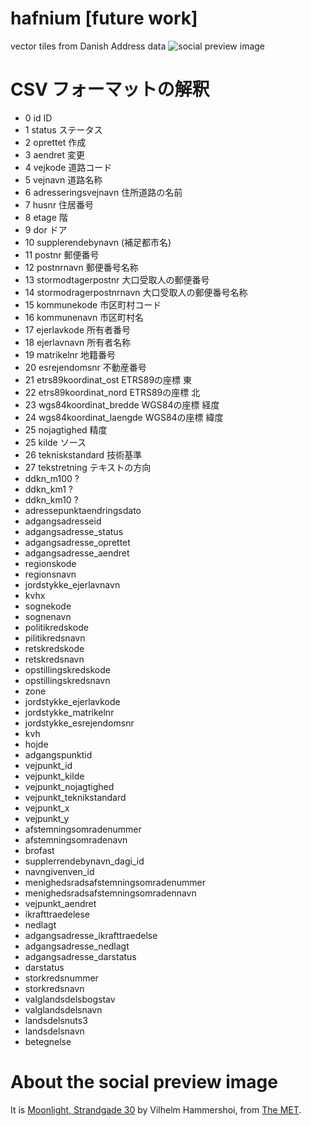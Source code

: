 # hafnium [future work]
vector tiles from Danish Address data
![social preview image](https://repository-images.githubusercontent.com/441836222/2a807d1e-cde0-4159-96b4-bd47757a0eca)

# CSV フォーマットの解釈
- 0 id ID
- 1 status ステータス
- 2 oprettet 作成
- 3 aendret 変更
- 4 vejkode 道路コード
- 5 vejnavn 道路名称
- 6 adresseringsvejnavn 住所道路の名前
- 7 husnr 住居番号
- 8 etage 階
- 9 dor ドア
- 10 supplerendebynavn (補足都市名)
- 11 postnr 郵便番号
- 12 postnrnavn 郵便番号名称
- 13 stormodtagerpostnr 大口受取人の郵便番号
- 14 stormodragerpostnrnavn 大口受取人の郵便番号名称
- 15 kommunekode 市区町村コード
- 16 kommunenavn 市区町村名
- 17 ejerlavkode 所有者番号
- 18 ejerlavnavn 所有者名称
- 19 matrikelnr 地籍番号
- 20 esrejendomsnr 不動産番号
- 21 etrs89koordinat_ost ETRS89の座標 東
- 22 etrs89koordinat_nord ETRS89の座標 北
- 23 wgs84koordinat_bredde WGS84の座標 経度
- 24 wgs84koordinat_laengde WGS84の座標 緯度
- 25 nojagtighed 精度
- 25 kilde ソース
- 26 tekniskstandard 技術基準
- 27 tekstretning テキストの方向
- ddkn_m100 ?
- ddkn_km1 ?
- ddkn_km10 ?
- adressepunktaendringsdato
- adgangsadresseid
- adgangsadresse_status
- adgangsadresse_oprettet
- adgangsadresse_aendret
- regionskode
- regionsnavn
- jordstykke_ejerlavnavn
- kvhx
- sognekode
- sognenavn
- politikredskode
- pilitikredsnavn
- retskredskode
- retskredsnavn
- opstillingskredskode
- opstillingskredsnavn
- zone
- jordstykke_ejerlavkode
- jordstykke_matrikelnr
- jordstykke_esrejendomsnr
- kvh
- hojde
- adgangspunktid
- vejpunkt_id
- vejpunkt_kilde
- vejpunkt_nojagtighed
- vejpunkt_teknikstandard
- vejpunkt_x
- vejpunkt_y
- afstemningsomradenummer
- afstemningsomradenavn
- brofast
- supplerrendebynavn_dagi_id
- navngivenven_id
- menighedsradsafstemningsomradenummer
- menighedsradsafstemningsomradennavn
- vejpunkt_aendret
- ikrafttraedelese
- nedlagt
- adgangsadresse_ikrafttraedelse
- adgangsadresse_nedlagt
- adgangsadresse_darstatus
- darstatus
- storkredsnummer
- storkredsnavn
- valglandsdelsbogstav
- valglandsdelsnavn
- landsdelsnuts3
- landsdelsnavn
- betegnelse

# About the social preview image
It is [Moonlight, Strandgade 30](https://www.metmuseum.org/art/collection/search/441933) by Vilhelm Hammershoi, from [The MET](https://www.metmuseum.org/art/collection).

